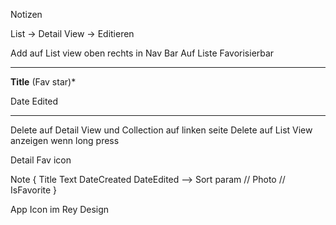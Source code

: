 Notizen

List -> Detail View -> Editieren

Add auf List view oben rechts in Nav Bar
Auf Liste Favorisierbar

------------------------------
**Title**		(Fav star)*

Date Edited

------

Delete auf Detail View und Collection auf linken seite
Delete auf List View anzeigen wenn long press

Detail Fav icon


Note {
	Title
	Text
	DateCreated
	DateEdited --> Sort param
	// Photo
	// IsFavorite
}

App Icon im Rey Design

